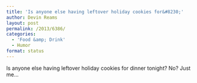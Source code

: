 ```yaml
---
title: 'Is anyone else having leftover holiday cookies for&#8230;'
author: Devin Reams
layout: post
permalink: /2013/6386/
categories:
  - 'Food &amp; Drink'
  - Humor
format: status
---
```

Is anyone else having leftover holiday cookies for dinner tonight? No? Just me&#8230;